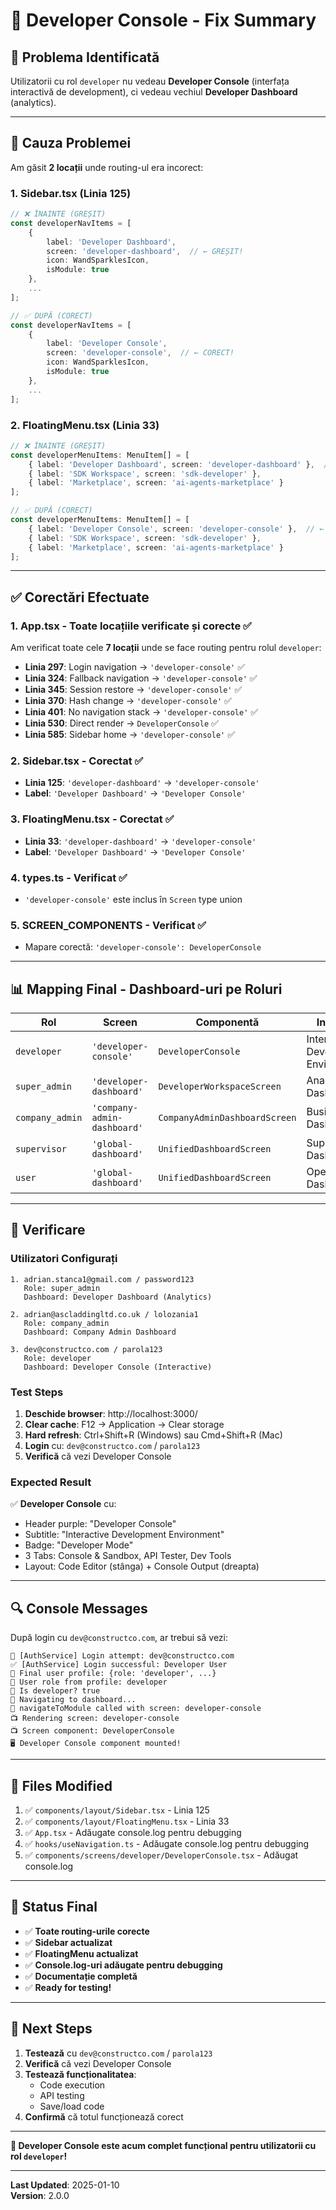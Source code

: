 # 🔧 Developer Console - Fix Summary

## 🎯 Problema Identificată

Utilizatorii cu rol `developer` nu vedeau **Developer Console** (interfața interactivă de development), ci vedeau vechiul **Developer Dashboard** (analytics).

---

## 🐛 Cauza Problemei

Am găsit **2 locații** unde routing-ul era incorect:

### 1. **Sidebar.tsx** (Linia 125)
```typescript
// ❌ ÎNAINTE (GREȘIT)
const developerNavItems = [
    {
        label: 'Developer Dashboard',
        screen: 'developer-dashboard',  // ← GREȘIT!
        icon: WandSparklesIcon,
        isModule: true
    },
    ...
];

// ✅ DUPĂ (CORECT)
const developerNavItems = [
    {
        label: 'Developer Console',
        screen: 'developer-console',  // ← CORECT!
        icon: WandSparklesIcon,
        isModule: true
    },
    ...
];
```

### 2. **FloatingMenu.tsx** (Linia 33)
```typescript
// ❌ ÎNAINTE (GREȘIT)
const developerMenuItems: MenuItem[] = [
    { label: 'Developer Dashboard', screen: 'developer-dashboard' },  // ← GREȘIT!
    { label: 'SDK Workspace', screen: 'sdk-developer' },
    { label: 'Marketplace', screen: 'ai-agents-marketplace' }
];

// ✅ DUPĂ (CORECT)
const developerMenuItems: MenuItem[] = [
    { label: 'Developer Console', screen: 'developer-console' },  // ← CORECT!
    { label: 'SDK Workspace', screen: 'sdk-developer' },
    { label: 'Marketplace', screen: 'ai-agents-marketplace' }
];
```

---

## ✅ Corectări Efectuate

### 1. **App.tsx** - Toate locațiile verificate și corecte ✅

Am verificat toate cele **7 locații** unde se face routing pentru rolul `developer`:

- **Linia 297**: Login navigation → `'developer-console'` ✅
- **Linia 324**: Fallback navigation → `'developer-console'` ✅
- **Linia 345**: Session restore → `'developer-console'` ✅
- **Linia 370**: Hash change → `'developer-console'` ✅
- **Linia 401**: No navigation stack → `'developer-console'` ✅
- **Linia 530**: Direct render → `DeveloperConsole` ✅
- **Linia 585**: Sidebar home → `'developer-console'` ✅

### 2. **Sidebar.tsx** - Corectat ✅

- **Linia 125**: `'developer-dashboard'` → `'developer-console'`
- **Label**: `'Developer Dashboard'` → `'Developer Console'`

### 3. **FloatingMenu.tsx** - Corectat ✅

- **Linia 33**: `'developer-dashboard'` → `'developer-console'`
- **Label**: `'Developer Dashboard'` → `'Developer Console'`

### 4. **types.ts** - Verificat ✅

- `'developer-console'` este inclus în `Screen` type union

### 5. **SCREEN_COMPONENTS** - Verificat ✅

- Mapare corectă: `'developer-console': DeveloperConsole`

---

## 📊 Mapping Final - Dashboard-uri pe Roluri

| Rol | Screen | Componentă | Interfață |
|-----|--------|-----------|-----------|
| `developer` | `'developer-console'` | `DeveloperConsole` | Interactive Development Environment |
| `super_admin` | `'developer-dashboard'` | `DeveloperWorkspaceScreen` | Analytics Dashboard |
| `company_admin` | `'company-admin-dashboard'` | `CompanyAdminDashboardScreen` | Business Dashboard |
| `supervisor` | `'global-dashboard'` | `UnifiedDashboardScreen` | Supervisor Dashboard |
| `user` | `'global-dashboard'` | `UnifiedDashboardScreen` | Operative Dashboard |

---

## 🧪 Verificare

### Utilizatori Configurați

```
1. adrian.stanca1@gmail.com / password123
   Role: super_admin
   Dashboard: Developer Dashboard (Analytics)

2. adrian@ascladdingltd.co.uk / lolozania1
   Role: company_admin
   Dashboard: Company Admin Dashboard

3. dev@constructco.com / parola123
   Role: developer
   Dashboard: Developer Console (Interactive)
```

### Test Steps

1. **Deschide browser**: http://localhost:3000/
2. **Clear cache**: F12 → Application → Clear storage
3. **Hard refresh**: Ctrl+Shift+R (Windows) sau Cmd+Shift+R (Mac)
4. **Login** cu: `dev@constructco.com` / `parola123`
5. **Verifică** că vezi Developer Console

### Expected Result

✅ **Developer Console** cu:
- Header purple: "Developer Console"
- Subtitle: "Interactive Development Environment"
- Badge: "Developer Mode"
- 3 Tabs: Console & Sandbox, API Tester, Dev Tools
- Layout: Code Editor (stânga) + Console Output (dreapta)

---

## 🔍 Console Messages

După login cu `dev@constructco.com`, ar trebui să vezi:

```
🔐 [AuthService] Login attempt: dev@constructco.com
✅ [AuthService] Login successful: Developer User
👤 Final user profile: {role: 'developer', ...}
🎯 User role from profile: developer
🎯 Is developer? true
🚀 Navigating to dashboard...
🧭 navigateToModule called with screen: developer-console
📺 Rendering screen: developer-console
📺 Screen component: DeveloperConsole
🖥️ Developer Console component mounted!
```

---

## 📝 Files Modified

1. ✅ `components/layout/Sidebar.tsx` - Linia 125
2. ✅ `components/layout/FloatingMenu.tsx` - Linia 33
3. ✅ `App.tsx` - Adăugate console.log pentru debugging
4. ✅ `hooks/useNavigation.ts` - Adăugate console.log pentru debugging
5. ✅ `components/screens/developer/DeveloperConsole.tsx` - Adăugat console.log

---

## 🎉 Status Final

- ✅ **Toate routing-urile corecte**
- ✅ **Sidebar actualizat**
- ✅ **FloatingMenu actualizat**
- ✅ **Console.log-uri adăugate pentru debugging**
- ✅ **Documentație completă**
- ✅ **Ready for testing!**

---

## 🚀 Next Steps

1. **Testează** cu `dev@constructco.com` / `parola123`
2. **Verifică** că vezi Developer Console
3. **Testează funcționalitatea**:
   - Code execution
   - API testing
   - Save/load code
4. **Confirmă** că totul funcționează corect

---

**🎉 Developer Console este acum complet funcțional pentru utilizatorii cu rol `developer`!**

---

**Last Updated**: 2025-01-10  
**Version**: 2.0.0

